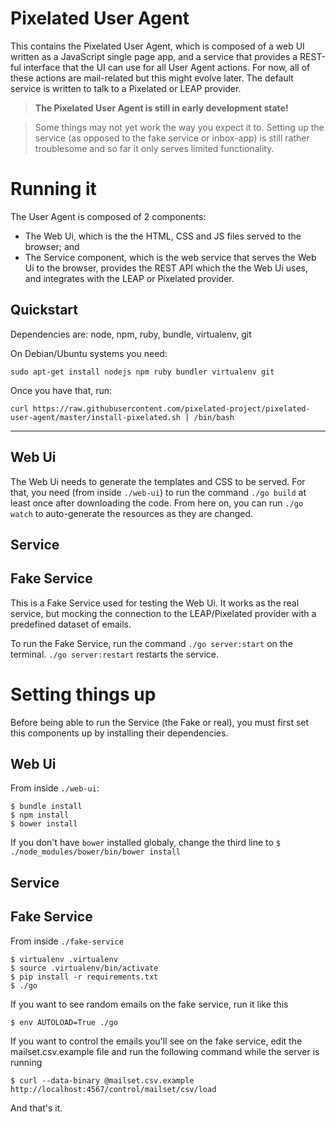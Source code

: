 Pixelated User Agent
====================

This contains the Pixelated User Agent, which is composed of a web UI written as a JavaScript single page app, and a service that provides a REST-ful interface that the UI can use for all User Agent actions. For now, all of these actions are mail-related but this might evolve later. The default service is written to talk to a Pixelated or LEAP provider.

>**The Pixelated User Agent is still in early development state!**

>Some things may not yet work the way you expect it to.
>Setting up the service (as opposed to the fake service or inbox-app) is still rather troublesome and so far it only serves limited functionality.



# Running it
The User Agent is composed of 2 components:
- The Web Ui, which is the the HTML, CSS and JS files served to the browser; and
- The Service component, which is the web service that serves the Web Ui to the browser, provides the REST API which the the Web Ui uses, and integrates with the LEAP or Pixelated provider.

## Quickstart

Dependencies are: node, npm, ruby, bundle, virtualenv, git

On Debian/Ubuntu systems you need:

    sudo apt-get install nodejs npm ruby bundler virtualenv git

Once you have that, run:

```
curl https://raw.githubusercontent.com/pixelated-project/pixelated-user-agent/master/install-pixelated.sh | /bin/bash
```

_____________

## Web Ui
The Web Ui needs to generate the templates and CSS to be served. For that, you need (from inside `./web-ui`) to run the command `./go build` at least once after downloading the code. From here on, you can run `./go watch` to auto-generate the resources as they are changed.

## Service

## Fake Service
This is a Fake Service used for testing the Web Ui. It works as the real service, but mocking the connection to the LEAP/Pixelated provider with a predefined dataset of emails.

To run the Fake Service, run the command `./go server:start` on the terminal. `./go server:restart` restarts the service.

# Setting things up
Before being able to run the Service (the Fake or real), you must first set this components up by installing their dependencies.

## Web Ui
From inside `./web-ui`:
```
$ bundle install
$ npm install
$ bower install
```
If you don't have `bower` installed globaly, change the third line to `$ ./node_modules/bower/bin/bower install`

## Service

## Fake Service
From inside `./fake-service`
```
$ virtualenv .virtualenv
$ source .virtualenv/bin/activate
$ pip install -r requirements.txt
$ ./go
```

If you want to see random emails on the fake service, run it like this
```
$ env AUTOLOAD=True ./go
```

If you want to control the emails you'll see on the fake service, edit the mailset.csv.example file
and run the following command while the server is running
```
$ curl --data-binary @mailset.csv.example http://localhost:4567/control/mailset/csv/load
```


And that's it.

